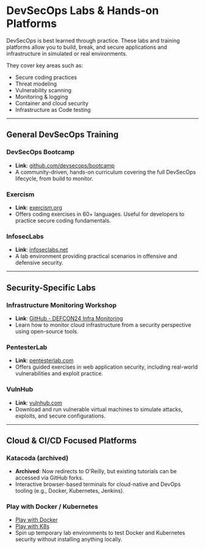 # DevSecOps Labs & Hands-on Platforms

DevSecOps is best learned through practice. These labs and training platforms allow you to build, break, and secure applications and infrastructure in simulated or real environments.

They cover key areas such as:

- Secure coding practices
- Threat modeling
- Vulnerability scanning
- Monitoring & logging
- Container and cloud security
- Infrastructure as Code testing

---

## ‍General DevSecOps Training

### DevSecOps Bootcamp
- **Link**: [github.com/devsecops/bootcamp](https://github.com/devsecops/bootcamp)
- A community-driven, hands-on curriculum covering the full DevSecOps lifecycle, from build to monitor.

### Exercism
- **Link**: [exercism.org](https://exercism.org/)
- Offers coding exercises in 60+ languages. Useful for developers to practice secure coding fundamentals.

### InfosecLabs
- **Link**: [infoseclabs.net](http://www.infoseclabs.net)
- A lab environment providing practical scenarios in offensive and defensive security.

---

## Security-Specific Labs

### Infrastructure Monitoring Workshop
- **Link**: [GitHub - DEFCON24 Infra Monitoring](https://github.com/appsecco/defcon24-infra-monitoring-workshop)
- Learn how to monitor cloud infrastructure from a security perspective using open-source tools.

### PentesterLab
- **Link**: [pentesterlab.com](https://pentesterlab.com/exercises/)
- Offers guided exercises in web application security, including real-world vulnerabilities and exploit practice.

### VulnHub
- **Link**: [vulnhub.com](https://www.vulnhub.com/)
- Download and run vulnerable virtual machines to simulate attacks, exploits, and secure configurations.

---

## Cloud & CI/CD Focused Platforms

### ️Katacoda (archived)
- **Archived**: Now redirects to O'Reilly, but existing tutorials can be accessed via GitHub forks.
- Interactive browser-based terminals for cloud-native and DevOps tooling (e.g., Docker, Kubernetes, Jenkins).

### Play with Docker / Kubernetes
- [Play with Docker](https://labs.play-with-docker.com/)
- [Play with K8s](https://labs.play-with-k8s.com/)
- Spin up temporary lab environments to test Docker and Kubernetes security without installing anything locally.


